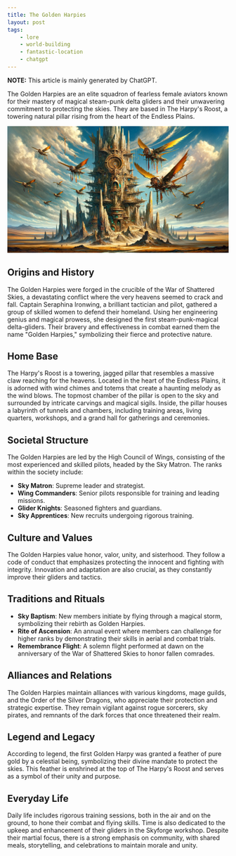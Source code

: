 ```yaml
---
title: The Golden Harpies
layout: post
tags:
    - lore
    - world-building
    - fantastic-location
    - chatgpt
---
```


**NOTE:** This article is mainly generated by ChatGPT.

The Golden Harpies are an elite squadron of fearless female aviators known for their mastery of magical steam-punk delta gliders and their unwavering commitment to protecting the skies.
They are based in The Harpy's Roost, a towering natural pillar rising from the heart of the Endless Plains.

![The Harpy's Roost](./the-harpy-s-roost.jpg)

## Origins and History

The Golden Harpies were forged in the crucible of the War of Shattered Skies, a devastating conflict where the very heavens seemed to crack and fall. Captain Seraphina Ironwing, a brilliant tactician and pilot, gathered a group of skilled women to defend their homeland. Using her engineering genius and magical prowess, she designed the first steam-punk-magical delta-gliders. Their bravery and effectiveness in combat earned them the name "Golden Harpies," symbolizing their fierce and protective nature.

## Home Base

The Harpy's Roost is a towering, jagged pillar that resembles a massive claw reaching for the heavens. Located in the heart of the Endless Plains, it is adorned with wind chimes and totems that create a haunting melody as the wind blows. The topmost chamber of the pillar is open to the sky and surrounded by intricate carvings and magical sigils. Inside, the pillar houses a labyrinth of tunnels and chambers, including training areas, living quarters, workshops, and a grand hall for gatherings and ceremonies.

## Societal Structure

The Golden Harpies are led by the High Council of Wings, consisting of the most experienced and skilled pilots, headed by the Sky Matron. The ranks within the society include:

- **Sky Matron**: Supreme leader and strategist.
- **Wing Commanders**: Senior pilots responsible for training and leading missions.
- **Glider Knights**: Seasoned fighters and guardians.
- **Sky Apprentices**: New recruits undergoing rigorous training.

## Culture and Values

The Golden Harpies value honor, valor, unity, and sisterhood. They follow a code of conduct that emphasizes protecting the innocent and fighting with integrity. Innovation and adaptation are also crucial, as they constantly improve their gliders and tactics.

## Traditions and Rituals

- **Sky Baptism**: New members initiate by flying through a magical storm, symbolizing their rebirth as Golden Harpies.
- **Rite of Ascension**: An annual event where members can challenge for higher ranks by demonstrating their skills in aerial and combat trials.
- **Remembrance Flight**: A solemn flight performed at dawn on the anniversary of the War of Shattered Skies to honor fallen comrades.

## Alliances and Relations

The Golden Harpies maintain alliances with various kingdoms, mage guilds, and the Order of the Silver Dragons, who appreciate their protection and strategic expertise. They remain vigilant against rogue sorcerers, sky pirates, and remnants of the dark forces that once threatened their realm.

## Legend and Legacy

According to legend, the first Golden Harpy was granted a feather of pure gold by a celestial being, symbolizing their divine mandate to protect the skies. This feather is enshrined at the top of The Harpy's Roost and serves as a symbol of their unity and purpose.

## Everyday Life

Daily life includes rigorous training sessions, both in the air and on the ground, to hone their combat and flying skills. Time is also dedicated to the upkeep and enhancement of their gliders in the Skyforge workshop. Despite their martial focus, there is a strong emphasis on community, with shared meals, storytelling, and celebrations to maintain morale and unity.
